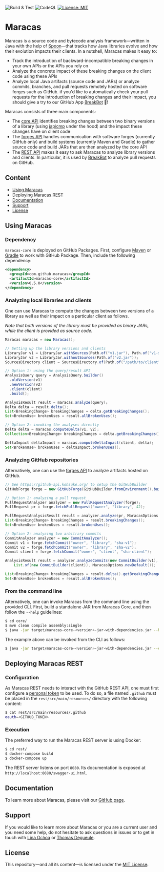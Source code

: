 ![Build & Test](https://github.com/alien-tools/maracas/actions/workflows/build.yml/badge.svg?branch=main) ![CodeQL](https://github.com/alien-tools/maracas/actions/workflows/codeql-analysis.yml/badge.svg?branch=main) [![License: MIT](https://img.shields.io/badge/License-MIT-yellow.svg)](https://opensource.org/licenses/MIT)

# Maracas

Maracas is a source code and bytecode analysis framework—written in Java with the help of [Spoon](https://github.com/INRIA/Spoon)—that tracks how Java libraries evolve and how their evolution impacts their clients. In a nutshell, Maracas makes it easy to:

  - Track the introduction of backward-incompatible breaking changes in your own APIs or the APIs you rely on
  - Analyze the concrete impact of these breaking changes on the client code using these APIs
  - Analyze local Java artifacts (source code and JARs) or analyze commits, branches, and pull requests remotely hosted on software forges such as GitHub. if you'd like to automatically check your pull requests for the introduction of breaking changes and their impact, you should give a try to our GitHub App [BreakBot](https://github.com/alien-tools/breakbot) :robot:!

Maracas consists of three main components:

  - The [core API](core/) identifies breaking changes between two binary versions of a library (using [japicmp](https://github.com/siom79/japicmp) under the hood) and the impact these changes have on client code
  - The [forges API](forges/) handles communication with software forges (currently GitHub only) and build systems (currently Maven and Gradle) to gather source code and build JARs that are then analyzed by the core API
  - The [REST API](rest/) makes it easy to ask Maracas to analyze library versions and clients. In particular, it is used by [BreakBot](https://github.com/alien-tools/breakbot) to analyze pull requests on GitHub.

## Content

- [Using Maracas](#using-maracas)
- [Deploying Maracas REST](#deploying-maracas-rest)
- [Documentation](#documentation)
- [Support](#support)
- [License](#license)


## Using Maracas

### Dependency

`maracas-core` is deployed on GitHub Packages.
First, configure [Maven](https://docs.github.com/en/packages/working-with-a-github-packages-registry/working-with-the-apache-maven-registry) or [Gradle](https://docs.github.com/en/packages/working-with-a-github-packages-registry/working-with-the-gradle-registry) to work with GitHub Package.
Then, include the following dependency:

```xml
<dependency>
  <groupId>com.github.maracas</groupId>
  <artifactId>maracas-core</artifactId>
  <version>0.5.0</version>
</dependency>
```

### Analyzing local libraries and clients
One can use Maracas to compute the changes between two versions of a library as well as their impact on a particular client as follows.

*Note that both versions of the library must be provided as binary JARs, while the client is provided as source code.*

```java
Maracas maracas = new Maracas();

// Setting up the library versions and clients
LibraryJar v1 = LibraryJar.withSources(Path.of("v1.jar"), Path.of("v1-sources/"));
LibraryJar v2 = LibraryJar.withoutSources(Path.of("v2.jar"));
SourcesDirectory client = SourcesDirectory.of(Path.of("/path/to/client"));

// Option 1: using the query/result API
AnalysisQuery query = AnalysisQuery.builder()
  .oldVersion(v1)
  .newVersion(v2)
  .client(client)
  .build();

AnalysisResult result = maracas.analyze(query);
Delta delta = result.delta();
List<BreakingChange> breakingChanges = delta.getBreakingChanges();
Set<BrokenUse> brokenUses = result.allBrokenUses();

// Option 2: invoking the analyses directly
Delta delta = maracas.computeDelta(v1, v2);
Collection<BreakingChange> breakingChanges = delta.getBreakingChanges();

DeltaImpact deltaImpact = maracas.computeDeltaImpact(client, delta);
Set<BrokenUse> brokenUses = deltaImpact.brokenUses();
```

### Analyzing GitHub repositories

Alternatively, one can use the [forges API](forges/) to analyze artifacts hosted on GitHub.

```java
// See https://github-api.kohsuke.org/ to setup the GitHubBuilder
GitHubForge forge = new GitHubForge(GitHubBuilder.fromEnvironment().build());

// Option 1: analyzing a pull request
PullRequestAnalyzer analyzer = new PullRequestAnalyzer(forge);
PullRequest pr = forge.fetchPullRequest("owner", "library", 42);

PullRequestAnalysisResult result = analyzer.analyze(pr, MaracasOptions.newDefault());
List<BreakingChange> breakingChanges = result.breakingChanges();
Set<BrokenUse> brokenUses = result.brokenUses();

// Option 2: analyzing two arbitrary commits
CommitAnalyzer analyzer = new CommitAnalyzer();
Commit v1 = forge.fetchCommit("owner", "library", "sha-v1");
Commit v2 = forge.fetchCommit("owner", "library", "sha-v2");
Commit client = forge.fetchCommit("owner", "client", "sha-client");

AnalysisResult result = analyzer.analyzeCommits(new CommitBuilder(v1), new CommitBuilder(v2),
    List.of(new CommitBuilder(client)), MaracasOptions.newDefault());

List<BreakingChange> breakingChanges = result.delta().getBreakingChanges();
Set<BrokenUse> brokenUses = result.allBrokenUses();
```

### From the command line
Alternatively, one can invoke Maracas from the command line using the provided CLI.
First, build a standalone JAR from Maracas Core, and then follow the `--help` guidelines:

```bash
$ cd core/
$ mvn clean compile assembly:single
$ java -jar target/maracas-core-<version>-jar-with-dependencies.jar --help
```

The example above can be invoked from the CLI as follows:

```bash
$ java -jar target/maracas-core-<version>-jar-with-dependencies.jar --old v1.jar --new v2.jar --client /path/to/client/src/main/java
```

## Deploying Maracas REST

### Configuration
As Maracas REST needs to interact with the GitHub REST API, one must first configure a [personal token](https://docs.github.com/en/authentication/keeping-your-account-and-data-secure/creating-a-personal-access-token) to be used.
To do so, a file named `.github` must be placed in the `rest/src/main/resources/` directory with the following content:

```bash
$ cat rest/src/main/resources/.github
oauth=<GITHUB_TOKEN>
```

### Execution
The preferred way to run the Maracas REST server is using Docker:
```bash
$ cd rest/
$ docker-compose build
$ docker-compose up
```

The REST server listens on port `8080`. Its documentation is exposed at `http://localhost:8080/swagger-ui.html`.


## Documentation
To learn more about Maracas, please visit our [GitHub page](https://alien-tools.github.io/maracas/).


## Support
If you would like to learn more about Maracas or you are a current user and you need some help, do not hesitate to ask questions in issues or to get in touch with [Lina Ochoa](https://github.com/lmove) or [Thomas Degueule](https://github.com/tdegueul).

## License
This repository—and all its content—is licensed under the [MIT License](https://choosealicense.com/licenses/mit/).  
